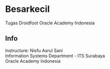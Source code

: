 # Besarkecil
Tugas Droidfoot Oracle Academy Indonesia
## Info
Instructure: Nisfu Asrul Sani  
Information Systems Department - ITS Surabaya  
Oracle Academy Indonesia
